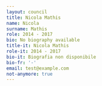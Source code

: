 ```yaml
---
layout: council
title: Nicola Mathis
name: Nicola
surname: Mathis
role: 2014 - 2017
bio: No biography available
title-it: Nicola Mathis
role-it: 2014 - 2017
bio-it: Biografia non disponibile
bio-fr: '-'
email: test@example.com
not-anymore: true
---
```


